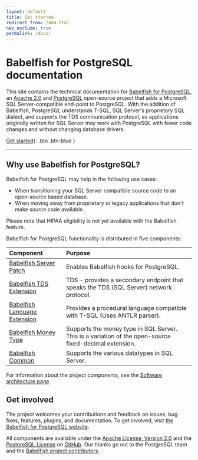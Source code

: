 ```yaml
---
layout: default
title: Get started
redirect_from: /404.html
nav_exclude: true
permalink: /docs/
---
```


# Babelfish for PostgreSQL documentation

This site contains the technical documentation for [Babelfish for PostgreSQL](https://babelfishpg.org/), an [Apache 2.0](https://www.apache.org/licenses/LICENSE-2.0) and [PostgreSQL](https://www.postgresql.org/about/licence/) open-source project that adds a Microsoft SQL Server-compatible end-point to PostgreSQL. With the addition of Babelfish, PostgreSQL understands T-SQL, SQL Server's proprietary SQL dialect, and supports the TDS communication protocol, so applications originally written for SQL Server may work with PostgreSQL with fewer code changes and without changing database drivers.


[Get started](/getstarted/){: .btn .btn-blue }


---

## Why use Babelfish for PostgreSQL?

Babelfish for PostgreSQL may help in the following use cases:

* When transitioning your SQL Server compatible source code to an open-source based database.
* When moving away from proprietary or legacy applications that don't make source code available.

Please note that HIPAA eligibility is not yet available with the Babelfish feature.

Babelfish for PostgreSQL functionality is distributed in five components:

Component | Purpose
:--- | :---
[Babelfish Server Patch](https://github.com/babelfish-for-postgresql/postgresql_modified_for_babelfish) | Enables Babelfish hooks for PostgreSQL.
[Babelfish TDS Extension](https://github.com/babelfish-for-postgresql/babelfish_extensions/tree/BABEL_1_0_0/contrib/babelfishpg_tds) | TDS - provides a secondary endpoint that speaks the TDS (SQL Server) network protocol.
[Babelfish Language Extension](https://github.com/babelfish-for-postgresql/babelfish_extensions/tree/BABEL_1_0_0/contrib/babelfishpg_tsql) | Provides a procedural language compatible with T-SQL (Uses ANTLR parser).
[Babelfish Money Type](https://github.com/babelfish-for-postgresql/babelfish_extensions/tree/BABEL_1_0_0/contrib/babelfishpg_money) | Supports the money type in SQL Server. This is a variation of the open-source fixed-decimal extension.
[Babelfish Common](https://github.com/babelfish-for-postgresql/babelfish_extensions/tree/BABEL_1_0_0/contrib/babelfishpg_common) | Supports the various datatypes in SQL Server.


For information about the project components, see the [Software architecture page](https://babelfishpg.org/docs/internals/software-architecture/).


## Get involved

The project welcomes your contributions and feedback on issues, bug fixes, features, plugins, and documentation. To get involved, visit [the Babelfish for PostgreSQL website](https://babelfishpg.org/docs/contributing/).

All components are available under the [Apache License, Version 2.0](https://www.apache.org/licenses/LICENSE-2.0.html) and the [PostgreSQL License](https://www.postgresql.org/about/licence/) on [GitHub](https://github.com/babelfish-for-postgresql). Our thanks go out to the PostgreSQL team and the [Babelfish project contributors](https://babelfishpg.org/contributors/).
